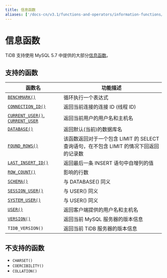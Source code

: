 ```yaml
---
title: 信息函数
aliases: ['/docs-cn/v3.1/functions-and-operators/information-functions/','/docs-cn/v3.1/reference/sql/functions-and-operators/information-functions/']
---
```


# 信息函数

TiDB 支持使用 MySQL 5.7 中提供的大部分[信息函数](https://dev.mysql.com/doc/refman/5.7/en/information-functions.html)。

## 支持的函数

| 函数名 | 功能描述                                 |
| ------ | ---------------------------------------- |
| [`BENCHMARK()`](https://dev.mysql.com/doc/refman/5.7/en/information-functions.html#function_benchmark) | 循环执行一个表达式 |
| [`CONNECTION_ID()`](https://dev.mysql.com/doc/refman/5.7/en/information-functions.html#function_connection-id) | 返回当前连接的连接 ID (线程 ID)                     |
| [`CURRENT_USER()`, `CURRENT_USER`](https://dev.mysql.com/doc/refman/5.7/en/information-functions.html#function_current-user) | 返回当前用户的用户名和主机名                           |
| [`DATABASE()`](https://dev.mysql.com/doc/refman/5.7/en/information-functions.html#function_database) | 返回默认(当前)的数据库名                            |
| [`FOUND_ROWS()`](https://dev.mysql.com/doc/refman/5.7/en/information-functions.html#function_found-rows) | 该函数返回对于一个包含 LIMIT 的 SELECT 查询语句，在不包含 LIMIT 的情况下回返回的记录数 |
| [`LAST_INSERT_ID()`](https://dev.mysql.com/doc/refman/5.7/en/information-functions.html#function_last-insert-id) | 返回最后一条 INSERT 语句中自增列的值                   |
| [`ROW_COUNT()`](https://dev.mysql.com/doc/refman/5.7/en/information-functions.html#function_row-count) | 影响的行数 |
| [`SCHEMA()`](https://dev.mysql.com/doc/refman/5.7/en/information-functions.html#function_schema) | 与 DATABASE() 同义                          |
| [`SESSION_USER()`](https://dev.mysql.com/doc/refman/5.7/en/information-functions.html#function_session-user) | 与 USER() 同义                              |
| [`SYSTEM_USER()`](https://dev.mysql.com/doc/refman/5.7/en/information-functions.html#function_system-user) | 与 USER() 同义                              |
| [`USER()`](https://dev.mysql.com/doc/refman/5.7/en/information-functions.html#function_user) | 返回客户端提供的用户名和主机名                          |
| [`VERSION()`](https://dev.mysql.com/doc/refman/5.7/en/information-functions.html#function_version) | 返回当前 MySQL 服务器的版本信息                      |
| `TIDB_VERSION()`                           | 返回当前 TiDB 服务器的版本信息                       |

## 不支持的函数

* `CHARSET()`
* `COERCIBILITY()`
* `COLLATION()`
